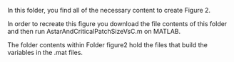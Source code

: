 In this folder, you find all of the necessary content to create Figure 2. 

In order to recreate this figure you download the file contents of this folder and then run AstarAndCriticalPatchSizeVsC.m on MATLAB. 

The folder contents within Folder figure2 hold the files that build the variables in the .mat files. 
